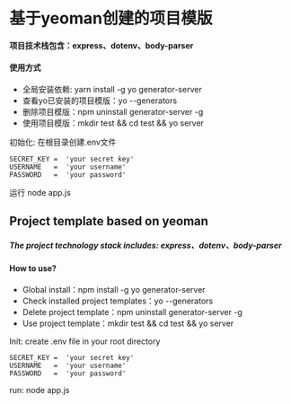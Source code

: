 # 基于yeoman创建的项目模版

#### 项目技术栈包含：express、dotenv、body-parser

#### 使用方式
- 全局安装依赖: yarn install -g yo generator-server
- 查看yo已安装的项目模版：yo --generators
- 删除项目模版：npm uninstall generator-server -g
- 使用项目模版：mkdir test && cd test && yo server

初始化: 在根目录创建.env文件
````
SECRET_KEY =  'your secret key'
USERNAME   =  'your username'
PASSWORD   =  'your password'
````
运行 node app.js 



## Project template based on yeoman 
##### The project technology stack includes: express、dotenv、body-parser
#### How to use?
- Global install：npm install -g yo generator-server
- Check installed project templates：yo --generators
- Delete project template：npm uninstall generator-server -g
- Use project template：mkdir test && cd test && yo server
  
Init: create .env file in your root directory
````
SECRET_KEY =  'your secret key'
USERNAME   =  'your username'
PASSWORD   =  'your password'
````
run: node app.js
